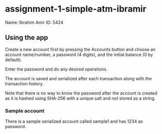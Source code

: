 # assignment-1-simple-atm-ibramir
Name: Ibrahim Amir
ID: 5424

## Using the app
Create a new account first by pressing the Accounts button and choose an account name/number, a password (4 digits), and the initial balance (0 by default).

Enter the password and do any desired operations.

The account is saved and serialized after each transaction along with the transaction history.

Note that there is no way to know the password after the account is created as it is hashed using SHA-256 with a unique salt and not stored as a string.

### Sample account
There is a sample serialized account called sample1 and has 1234 as password.
